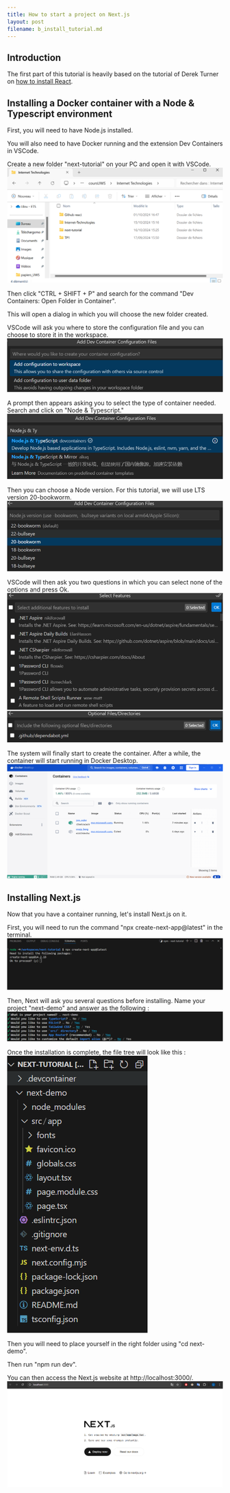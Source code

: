 ```yaml
---
title: How to start a project on Next.js
layout: post
filename: b_install_tutorial.md
--- 
```


## Introduction

The first part of this tutorial is heavily based on the tutorial of Derek Turner on [how to install React](https://derekturner.github.io/IT-docs-24/#/Block_REACT/section_5/reactDevelopment1?id=dockervite-client-side-app).

## Installing a Docker container with a Node & Typescript environment

First, you will need to have Node.js installed.

You will also need to have Docker running and the extension Dev Containers in VSCode.

Create a new folder "next-tutorial" on your PC and open it with VSCode.
![](/docs/assets/images/create-folder.png)

Then click "CTRL + SHIFT + P" and search for the command "Dev Containers: Open Folder in Container".

This will open a dialog in which you will choose the new folder created.

VSCode will ask you where to store the configuration file and you can choose to store it in the workspace.
![](/docs/assets/images/add-config-workspace.png)

A prompt then appears asking you to select the type of container needed. Search and click on "Node & Typescript."
![](/docs/assets/images/choose-environement.png)

Then you can choose a Node version. For this tutorial, we will use LTS version 20-bookworm.
![](/docs/assets/images/choose-node-version.png)

VSCode will then ask you two questions in which you can select none of the options and press Ok.
![](/docs/assets/images/no-option-1.png)
![](/docs/assets/images/no-option-2.png)

The system will finally start to create the container.
After a while, the container will start running in Docker Desktop.
![](/docs/assets/images/docker-container-running.png)




## Installing Next.js

Now that you have a container running, let's install Next.js on it.

First, you will need to run the command "npx create-next-app@latest" in the terminal.
![](/docs/assets/images/press-y-to-install.png)

Then, Next will ask you several questions before installing. Name your project "next-demo" and answer as the following :
![](/docs/assets/images/questions-asked.png)

Once the installation is complete, the file tree will look like this :
![](/docs/assets/images/file-tree-next.png)

Then you will need to place yourself in the right folder using "cd next-demo".

Then run "npm run dev".

You can then access the Next.js website at http://localhost:3000/.
![](/docs/assets/images/next-website.png)